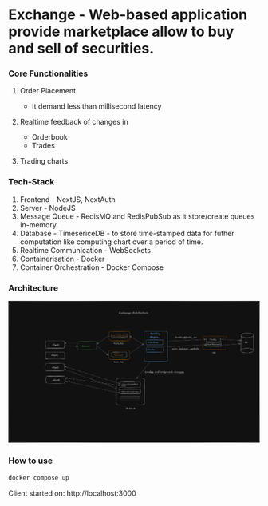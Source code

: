 # Exchange - Web-based application provide marketplace allow to buy and sell of securities.

### Core Functionalities

1. Order Placement

   - It demand less than millisecond latency

2. Realtime feedback of changes in

   - Orderbook
   - Trades

3. Trading charts

### Tech-Stack

1. Frontend - NextJS, NextAuth
2. Server - NodeJS
3. Message Queue - RedisMQ and RedisPubSub as it store/create queues in-memory.
4. Database - TimesericeDB - to store time-stamped data for futher computation like computing chart over a period of time.
5. Realtime Communication - WebSockets
6. Containerisation - Docker
7. Container Orchestration - Docker Compose

### Architecture

![Exchange arch](./exchnage-excalidrwa.png)

### How to use

```sh
docker compose up
```

Client started on: http://localhost:3000
